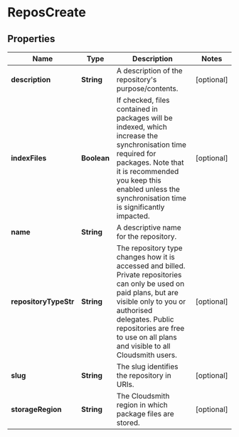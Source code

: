 
# ReposCreate

## Properties
Name | Type | Description | Notes
------------ | ------------- | ------------- | -------------
**description** | **String** | A description of the repository&#39;s purpose/contents. |  [optional]
**indexFiles** | **Boolean** | If checked, files contained in packages will be indexed, which increase the synchronisation time required for packages. Note that it is recommended you keep this enabled unless the synchronisation time is significantly impacted. |  [optional]
**name** | **String** | A descriptive name for the repository. | 
**repositoryTypeStr** | **String** |          The repository type changes how it is accessed and billed.         Private repositories can only be used on paid plans, but are visible         only to you or authorised delegates. Public repositories are free to         use on all plans and visible to all Cloudsmith users.          |  [optional]
**slug** | **String** | The slug identifies the repository in URIs. |  [optional]
**storageRegion** | **String** | The Cloudsmith region in which package files are stored. |  [optional]



